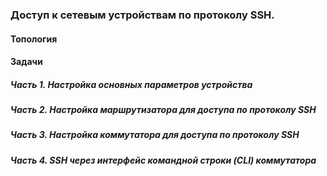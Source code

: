 ### Доступ к сетевым устройствам по протоколу SSH.
#### Топология
#### Задачи
##### Часть 1. Настройка основных параметров устройства
##### Часть 2. Настройка маршрутизатора для доступа по протоколу SSH
##### Часть 3. Настройка коммутатора для доступа по протоколу SSH
##### Часть 4. SSH через интерфейс командной строки (CLI) коммутатора
